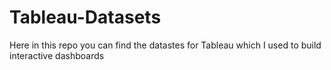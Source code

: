 # Tableau-Datasets #        

Here in this repo you can find the datastes for Tableau which I used to build interactive dashboards    
  
  
   
 
 
